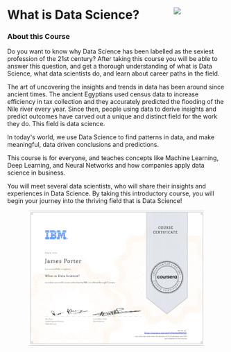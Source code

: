 # What is Data Science?   <img src="https://raw.githubusercontent.com/roshangrewal/IBM-Data-Science-Professional-Certification/master/IBM-Banner.png" align="right" width="120" />

### About this Course
Do you want to know why Data Science has been labelled as the sexiest profession of the 21st century? After taking this course you will be able to answer this question, and get a thorough understanding of what is Data Science, what data scientists do, and learn about career paths in the field. 

The art of uncovering the insights and trends in data has been around since ancient times. The ancient Egyptians used census data to increase efficiency in tax collection and they accurately predicted the flooding of the Nile river every year. Since then, people using data to derive insights and predict outcomes have carved out a unique and distinct field for the work they do. This field is data science.  

In today's world, we use Data Science to find patterns in data, and make meaningful, data driven conclusions and predictions.  

This course is for everyone, and teaches concepts like Machine Learning, Deep Learning, and Neural Networks  and how companies apply data science in business.  

You will meet several data scientists, who will share their insights and experiences in Data Science. By taking this introductory course, you will begin your journey into the thriving field that is Data Science!


<p align="center">
<img src="/IBM_Courses/What_is_Data_Science/What_Data_Science.png" width=80% height=80%>

